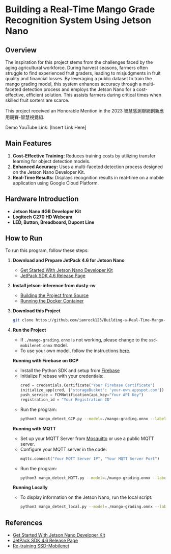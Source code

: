 # Building a Real-Time Mango Grade Recognition System Using Jetson Nano

## Overview

The inspiration for this project stems from the challenges faced by the aging agricultural workforce. During harvest seasons, farmers often struggle to find experienced fruit graders, leading to misjudgments in fruit quality and financial losses. By leveraging a public dataset to train the mango grading model, this system enhances accuracy through a multi-faceted detection process and employs the Jetson Nano for a cost-effective, efficient solution. This assists farmers during critical times when skilled fruit sorters are scarce.

This project received an Honorable Mention in the 2023 智慧感測聯網創新應用競賽-智慧視覺組.

Demo YouTube Link: [Insert Link Here]

## Main Features

1. **Cost-Effective Training:** Reduces training costs by utilizing transfer learning for object detection models.
2. **Enhanced Accuracy:** Uses a multi-faceted detection process designed on the Jetson Nano Developer Kit.
3. **Real-Time Results:** Displays recognition results in real-time on a mobile application using Google Cloud Platform.

## Hardware Introduction

- **Jetson Nano 4GB Developer Kit**
- **Logitech C270 HD Webcam**
- **LED, Button, Breadboard, Dupont Line**

## How to Run

To run this program, follow these steps:

1. **Download and Prepare JetPack 4.6 for Jetson Nano**
    - [Get Started With Jetson Nano Developer Kit](https://developer.nvidia.com/embedded/learn/get-started-jetson-nano-devkit#write)
    - [JetPack SDK 4.6 Release Page](https://developer.nvidia.com/embedded/jetpack-sdk-46)

2. **Install jetson-inference from dusty-nv**
    - [Building the Project from Source](https://github.com/dusty-nv/jetson-inference/blob/master/docs/building-repo-2.md)
    - [Running the Docker Container](https://github.com/dusty-nv/jetson-inference/blob/master/docs/aux-docker.md)

3. **Download this Project**
    ```sh
    git clone https://github.com/iamrock123/Building-a-Real-Time-Mango-Grade-Recognition-System-Using-Jetson-Nano.git
    ```

4. **Run the Project**
    - If `./mango-grading.onnx` is not working, please change to the `ssd-mobilenet.onnx` model.
    - To use your own model, follow the instructions [here](https://github.com/dusty-nv/jetson-inference/blob/master/docs/pytorch-ssd.md).

    **Running with Firebase on GCP**
    - Install the Python SDK and setup from [Firebase](https://firebase.google.com/docs/admin/setup#python)
    - Initialize Firebase with your credentials:
        ```python
        cred = credentials.Certificate("Your Firebase Certificate")
        initialize_app(cred, {'storageBucket': 'your-own.appspot.com'})
        push_service = FCMNotification(api_key="Your API Key")
        registration_id = "Your Registration ID"
        ```
    - Run the program:
        ```sh
        python3 mango_detect_GCP.py --model=./mango-grading.onnx --labels=./labels.txt --input-blob=input_0 --output-cvg=scores --output-bbox=boxes /dev/video0
        ```
    
    **Running with MQTT**
    - Set up your MQTT Server from [Mosquitto](https://mosquitto.org/) or use a public MQTT server.
    - Configure your MQTT server in the code:
        ```python
        mqttc.connect("Your MQTT Server IP", "Your MQTT Server Port")
        ```
    - Run the program:
        ```sh
        python3 mango_detect_MQTT.py --model=./mango-grading.onnx --labels=./labels.txt --input-blob=input_0 --output-cvg=scores --output-bbox=boxes /dev/video0
        ```
    
    **Running Locally**
    - To display information on the Jetson Nano, run the local script:
        ```sh
        python3 mango_detect_local.py --model=./mango-grading.onnx --labels=./labels.txt --input-blob=input_0 --output-cvg=scores --output-bbox=boxes /dev/video0
        ```

## References

- [Get Started With Jetson Nano Developer Kit](https://developer.nvidia.com/embedded/learn/get-started-jetson-nano-devkit#intro)
- [JetPack SDK 4.6 Release Page](https://developer.nvidia.com/embedded/jetpack-sdk-46)
- [Re-training SSD-Mobilenet](https://github.com/dusty-nv/jetson-inference/blob/master/docs/pytorch-ssd.md)
